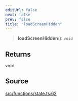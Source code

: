 ```yaml
---
editUrl: false
next: false
prev: false
title: "loadScreenHidden"
---
```


> **loadScreenHidden**(): `void`

## Returns

`void`

## Source

[src/functions/state.ts:62](https://github.com/relishinc/dill-pixel/blob/543438455c9a47928084300159416186c2aa1095/src/functions/state.ts#L62)
